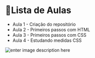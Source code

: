 # 📝Lista de Aulas

 - Aula 1 - Criação do repositório
 - Aula 2 - Primeiros passos com HTML
 - Aula 3 - Primeiros passos com CSS
 - Aula 4 - Estudando medidas CSS

![enter image description here](https://media.tenor.com/IF2JdxzmyN4AAAAi/coding-girl.gif)
